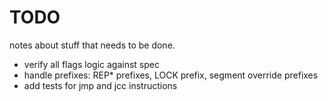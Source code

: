 # TODO
notes about stuff that needs to be done.

- verify all flags logic against spec
- handle prefixes: REP* prefixes, LOCK prefix, segment override prefixes
- add tests for jmp and jcc instructions
